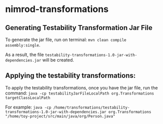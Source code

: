 # nimrod-transformations

## Generating Testability Transformation Jar File
To generate the jar file, run on terminal: `mvn clean compile assembly:single`. 

As a result, the file `testability-transformations-1.0-jar-with-dependencies.jar` will be created.

## Applying the testability transformations:
To apply the testability transformations, once you have the jar file, run the command: 
`java -cp testabilityJarFileLocalPath org.Transformations targetClassLocalPath`

For example:
`java -cp /home/transformations/testability-transformations-1.0-jar-with-dependencies.jar org.Transformations "/home/toy-project/src/main/java/org/Person.java"`
